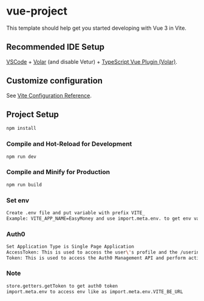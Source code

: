 # vue-project

This template should help get you started developing with Vue 3 in Vite.

## Recommended IDE Setup

[VSCode](https://code.visualstudio.com/) + [Volar](https://marketplace.visualstudio.com/items?itemName=Vue.volar) (and disable Vetur) + [TypeScript Vue Plugin (Volar)](https://marketplace.visualstudio.com/items?itemName=Vue.vscode-typescript-vue-plugin).

## Customize configuration

See [Vite Configuration Reference](https://vitejs.dev/config/).

## Project Setup

```sh
npm install
```

### Compile and Hot-Reload for Development

```sh
npm run dev
```

### Compile and Minify for Production

```sh
npm run build
```

### Set env
```sh
Create .env file and put variable with prefix VITE_
Example: VITE_APP_NAME=EasyMoney and use import.meta.env. to get env variable
```

### Auth0
```sh
Set Application Type is Single Page Application
AccessToken: This is used to access the user\'s profile and the /userinfo endpoint. It is a JWT that contains user profile information.
Token: This is used to access the Auth0 Management API and perform actions on behalf of the user. It is a JWT that contains scopes and permissions.
```

### Note
```sh
store.getters.getToken to get auth0 token
import.meta.env to access env like as import.meta.env.VITE_BE_URL

```